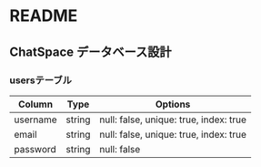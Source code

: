 # README

## ChatSpace データベース設計

### usersテーブル
|Column  |Type  |Options                               |
|--------|------|--------------------------------------|
|username|string|null: false, unique: true, index: true|
|email   |string|null: false, unique: true, index: true|
|password|string|null: false                           |
